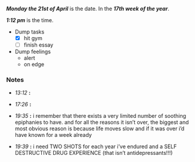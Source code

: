 ***Monday the 21st of April*** is the date. In the ***17th week of the year***.

***1:12 pm*** is the time.

* Dump tasks
	* [x] hit gym
	* [ ] finish essay

* Dump feelings
	* alert
	* on edge

### Notes

* *13:12* **:**   

* *17:26* **:**   

* *19:35* **:**   i remember that there exists a very limited number of soothing epiphanies to have. and for all the reasons it isn’t over, the biggest and most obvious reason is because life moves slow and if it was over i’d have known for a week already 

* *19:39* **:**   i need TWO SHOTS for each year i’ve endured and a SELF DESTRUCTIVE DRUG EXPERIENCE (that isn’t antidepressants!!!)
